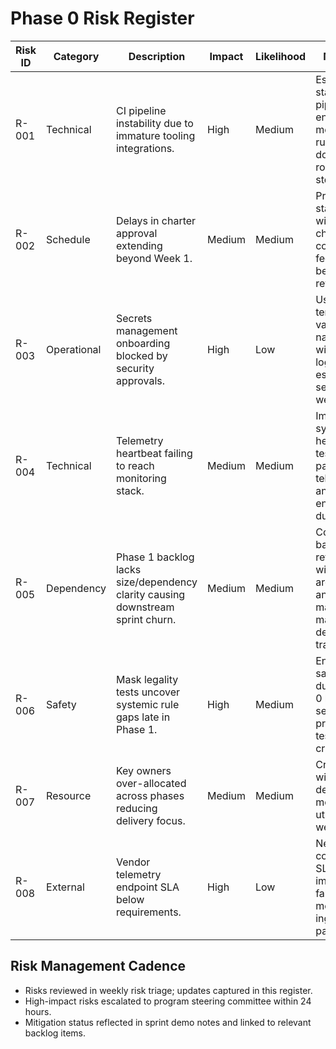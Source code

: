 # Phase 0 Risk Register

| Risk ID | Category | Description | Impact | Likelihood | Mitigation | Owner | Trigger/Review |
| --- | --- | --- | --- | --- | --- | --- | --- |
| R-001 | Technical | CI pipeline instability due to immature tooling integrations. | High | Medium | Establish staging pipeline, enforce pre-merge dry runs, and document rollback steps. | Infrastructure Lead | Review after first CI dry run completion. |
| R-002 | Schedule | Delays in charter approval extending beyond Week 1. | Medium | Medium | Pre-brief stakeholders with draft charter, collect async feedback before formal review. | Program Manager | Trigger if approval not secured by Day 5. |
| R-003 | Operational | Secrets management onboarding blocked by security approvals. | High | Low | Use temporary vault namespace with audit logging; escalate to security weekly. | Infrastructure Lead | Trigger if templates not delivered by Week 1. |
| R-004 | Technical | Telemetry heartbeat failing to reach monitoring stack. | Medium | Medium | Implement synthetic heartbeat test and alert; pair telemetry and ops engineers during setup. | Telemetry Lead | Trigger if heartbeat offline >2 hours. |
| R-005 | Dependency | Phase 1 backlog lacks size/dependency clarity causing downstream sprint churn. | Medium | Medium | Conduct joint backlog refinement with architecture and program management; maintain dependency tracker. | Program Manager | Review backlog completeness at Week 1.5. |
| R-006 | Safety | Mask legality tests uncover systemic rule gaps late in Phase 1. | High | Medium | Engage safety team during Phase 0 backlog seeding, add property tests as entry criteria. | Safety Lead | Trigger if safety sign-off missing during backlog review. |
| R-007 | Resource | Key owners over-allocated across phases reducing delivery focus. | Medium | Medium | Create RACI with backup delegates, monitor utilization via weekly sync. | Program Manager | Trigger when owners report >120% allocation. |
| R-008 | External | Vendor telemetry endpoint SLA below requirements. | High | Low | Negotiate contractual SLAs, implement fallback metrics ingestion path. | Ops Lead | Review vendor report weekly. |

## Risk Management Cadence

- Risks reviewed in weekly risk triage; updates captured in this register.
- High-impact risks escalated to program steering committee within 24 hours.
- Mitigation status reflected in sprint demo notes and linked to relevant backlog items.
